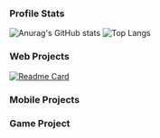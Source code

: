 ### Profile Stats
![Anurag's GitHub stats](https://github-readme-stats.vercel.app/api?username=luthfisauqi17&theme=default&show_icons=true&hide=issues,contribs)
![Top Langs](https://github-readme-stats.vercel.app/api/top-langs/?username=luthfisauqi17&layout=compact&theme=default)

### Web Projects
[![Readme Card](https://github-readme-stats.vercel.app/api/pin/?username=luthfisauqi17&repo=Electrodeal)](https://github.com/luthfisauqi17/Electrodeal)

### Mobile Projects

### Game Project
